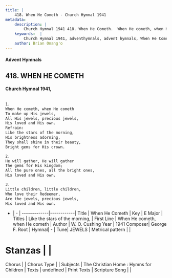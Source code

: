 ```yaml
---
title: |
    418. When He Cometh - Church Hymnal 1941
metadata:
    description: |
        Church Hymnal 1941 418. When He Cometh.  When He cometh, when He cometh  To make up His jewels,  All His jewels, precious jewels,  His loved and His own.  
    keywords:  |
        Church Hymnal 1941, adventhymnals, advent hymnals, When He Cometh, When He cometh, when He cometh . Like the stars of the morning, 
    author: Brian Onang'o
---
```


#### Advent Hymnals
## 418. WHEN HE COMETH
####  Church Hymnal 1941,

```txt

1.
When He cometh, when He cometh 
To make up His jewels, 
All His jewels, precious jewels, 
His loved and His own. 
Refrain:
Like the stars of the morning, 
His brightness adorning, 
They shall shine in their beauty, 
Bright gems for His crown. 

2.
He will gather, He will gather 
The gems for His kingdom; 
All the pure ones, all the bright ones, 
His loved and His own. 

3.
Little children, little children, 
Who love their Redeemer, 
Are the jewels, precious jewels, 
His loved and His own.

```

- |   -  |
-------------|------------|
Title | When He Cometh |
Key | E Major |
Titles | Like the stars of the morning,  |
First Line | When He cometh, when He cometh  |
Author | W. O. Cushing
Year | 1941
Composer| George F. Root |
Hymnal|  - |
Tune| JEWELS |
Metrical pattern | |
# Stanzas |  |
Chorus |  |
Chorus Type |  |
Subjects | The Christian Home : Hymns for Children |
Texts | undefined |
Print Texts | 
Scripture Song |  |
    
